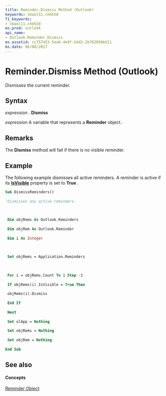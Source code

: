 ```yaml
---
title: Reminder.Dismiss Method (Outlook)
keywords: vbaol11.chm558
f1_keywords:
- vbaol11.chm558
ms.prod: outlook
api_name:
- Outlook.Reminder.Dismiss
ms.assetid: cc757453-5eab-4e9f-5dd2-2b7620506d11
ms.date: 06/08/2017
---
```



# Reminder.Dismiss Method (Outlook)

Dismisses the current reminder.


## Syntax

 _expression_ . **Dismiss**

 _expression_ A variable that represents a **Reminder** object.


## Remarks

The **Dismiss** method will fail if there is no visible reminder.


## Example

The following example dismisses all active reminders. A reminder is active if its **[IsVisible](reminder-isvisible-property-outlook.md)** property is set to **True** .


```vb
Sub DismissReminders() 
 
'Dismisses any active reminders. 
 
 
 
 Dim objRems As Outlook.Reminders 
 
 Dim objRem As Outlook.Reminder 
 
 Dim i As Integer 
 
 
 
 Set objRems = Application.Reminders 
 
 
 
 For i = objRems.Count To 1 Step -1 
 
 If objRems(i).IsVisible = True Then 
 
 objRems(i).Dismiss 
 
 End If 
 
 Next 
 
 Set olApp = Nothing 
 
 Set objRems = Nothing 
 
 Set objRem = Nothing 
 
End Sub
```


## See also


#### Concepts


[Reminder Object](reminder-object-outlook.md)

